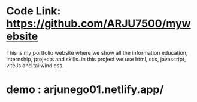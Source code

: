 # Code Link: https://github.com/ARJU7500/mywebsite

This is my portfolio website where we show all the information education, internship, projects and skills.
in this project we use html, css, javascript, viteJs and tailwind css.
# demo : arjunego01.netlify.app/ 
